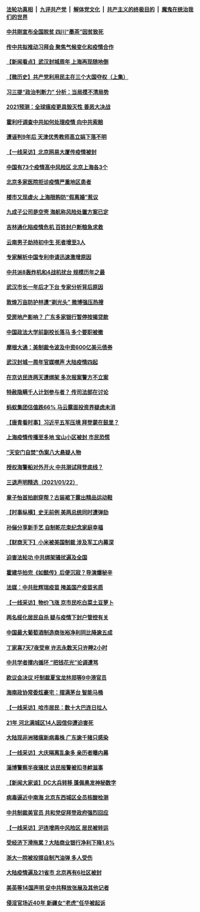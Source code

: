 

####  [法轮功真相](../../../../basic/blob/master/README.md?t=01241001) &nbsp;|&nbsp; [九评共产党](../../../../9ping.md/blob/master/README.md?t=01241001) &nbsp;|&nbsp; [解体党文化](../../../../jtdwh.md/blob/master/README.md?t=01241001)  &nbsp;|&nbsp; [共产主义的终极目的](../../../../gczydzjmd.md/blob/master/README.md?t=01241001) &nbsp;|&nbsp; [魔鬼在统治我们的世界](../../../../mgztzwmdsj.md/blob/master/README.md?t=01241001) 

#### [中共刚宣布全国脱贫 四川“墨茶”因贫致死](../pages/nsc413/n12707987.md?t=01241001) 

#### [传中共拟推动习拜会 聚焦气候变化和疫情合作](../pages/nsc413/n12707992.md?t=01241001) 

#### [【新闻看点】武汉封城周年 上海再现随地倒](../pages/nsc413/n12708082.md?t=01241001) 

#### [【微历史】共产党利用民主在三个大国夺权（上集）](../pages/nsc413/n12707756.md?t=01241001) 

#### [习三提“政治判断力” 分析：当局摸不清局势](../pages/nsc413/n12707869.md?t=01241001) 

#### [2021预测：全球瘟疫更具毁灭性 善恶大决战](../pages/nsc413/n12706868.md?t=01241001) 

#### [霍利吁调查中共如何处理疫情 向中共索赔](../pages/nsc413/n12707880.md?t=01241001) 

#### [遭诬判9年后 天津优秀教师高立娟下落不明](../pages/nsc413/n12707490.md?t=01241001) 

#### [【一线采访】北京网易大厦传疫情被封](../pages/nsc413/n12707724.md?t=01241001) 

#### [中国有73个疫情高中风险区 北京上海各3个](../pages/nsc413/n12707620.md?t=01241001) 

#### [北京多家医院拒诊疫情严重地区患者](../pages/nsc413/n12707806.md?t=01241001) 

#### [楼市又现虚火 上海限购防“假离婚”惹议](../pages/nsc413/n12707346.md?t=01241001) 

#### [九成子公司是空壳 海航称风险处置方案已定](../pages/nsc413/n12707718.md?t=01241001) 

#### [吉林通化陷疫情危机 百姓封户断粮急求救](../pages/nsc413/n12707723.md?t=01241001) 

#### [云南男子劫持初中生 死者增至3人](../pages/nsc413/n12707700.md?t=01241001) 

#### [专家解析中国专利申请迅速激增原因](../pages/nsc413/n12706345.md?t=01241001) 

#### [中共派8轰炸机和4战机扰台 规模历年之最](../pages/nsc413/n12707554.md?t=01241001) 

#### [武汉市长一年后才下台 专家分析背后原因](../pages/nsc413/n12707502.md?t=01241001) 

#### [敦煌万亩防护林遭“剃光头” 微博强压热搜](../pages/nsc413/n12707334.md?t=01241001) 

#### [受房地产影响？ 广东多家银行暂停按揭贷款](../pages/nsc413/n12707107.md?t=01241001) 

#### [中国政法大学前副校长落马 多个要职被撤](../pages/nsc413/n12707110.md?t=01241001) 

#### [摩根大通：美制裁令波及中资600亿美元债券](../pages/nsc413/n12706734.md?t=01241001) 

#### [武汉封城一周年官媒噤声 大陆疫情四起](../pages/nsc413/n12707052.md?t=01241001) 

#### [在京访民连两天遭绑架 多次报案警方不立案](../pages/nsc413/n12707056.md?t=01241001) 

#### [特赦隐瞒千人计划参与者？ 传司法部在讨论](../pages/nsc413/n12706822.md?t=01241001) 

#### [蚂蚁集团估值跌66% 马云露面投资界疑虑未消](../pages/nsc413/n12706444.md?t=01241001) 

#### [【唐青看时事】习近平五军压境 拜登蒙在鼓里？](../pages/nsc413/n12706720.md?t=01241001) 

#### [上海疫情传播至多地 宝山小区被封 市民恐慌](../pages/nsc413/n12706434.md?t=01241001) 

#### [“天安门自焚”伪案八大悬疑人物](../pages/nsc413/n12706455.md?t=01241001) 


#### [授权海警船对外开火 中共测试拜登底线？](../pages/nsc413/n12706518.md?t=01241001) 

#### [三退声明精选（2021/01/22）](../pages/nsc413/n12706606.md?t=01241001) 

#### [章子怡首拍剧穿帮？古装裙下露出精品运动鞋](../pages/nsc413/n12706385.md?t=01241001) 

#### [【时事纵横】史无前例 美两总统同时遭弹劾](../pages/nsc413/n12706399.md?t=01241001) 

#### [孙俪分享新手艺 自制乾花束纪念家庭幸福](../pages/nsc413/n12705972.md?t=01241001) 

#### [【财商天下】小米被美国制裁 涉及军工内幕深](../pages/nsc413/n12706118.md?t=01241001) 

#### [迫害法轮功 中共绑架骚扰遍及全国](../pages/nsc413/n12704018.md?t=01241001) 

#### [霍建华拍完《如懿传》后便沉寂？导演爆秘辛](../pages/nsc413/n12706233.md?t=01241001) 

#### [法媒：中共批辉瑞疫苗 掩盖国产疫苗劣质](../pages/nsc413/n12705978.md?t=01241001) 

#### [【一线采访】物价飞涨 京市民吃白菜土豆萝卜](../pages/nsc413/n12706138.md?t=01241001) 

#### [两名绥化居民自杀 疑与疫情下封户管控有关](../pages/nsc413/n12706156.md?t=01241001) 

#### [中国最大葡萄酒制造商张裕净利同比降逾五成](../pages/nsc413/n12706167.md?t=01241001) 

#### [丁家喜7天7夜受审 许志永数天只许睡2小时](../pages/nsc413/n12706152.md?t=01241001) 

#### [中共学者撑内循环 “把钱花光”论调遭骂](../pages/nsc413/n12706003.md?t=01241001) 

#### [欧议会决议 吁制裁夏宝龙林郑等9中港官员](../pages/nsc413/n12706040.md?t=01241001) 

#### [海南政协常委炫豪宅：摆满茅台 智能马桶](../pages/nsc413/n12705692.md?t=01241001) 

#### [【一线采访】哈市居民：数十大巴连日拉人](../pages/nsc413/n12705832.md?t=01241001) 

#### [21年 河北满城区14人因信仰遭迫害死](../pages/nsc413/n12705037.md?t=01241001) 

#### [大陆现非洲猪瘟新病毒株 广东逾千猪只感染](../pages/nsc413/n12705658.md?t=01241001) 

#### [【一线采访】大庆隔离乱象多 亲历者曝内幕](../pages/nsc413/n12705668.md?t=01241001) 

#### [淄博警察半夜骚扰 访民报警被扣寻衅滋事](../pages/nsc413/n12705565.md?t=01241001) 

#### [【新闻大家谈】DC大兵转移 蓬佩奥发神秘数字](../pages/nsc413/n12705632.md?t=01241001) 

#### [病毒逼近中南海 北京东西城区全员核酸检测](../pages/nsc413/n12704750.md?t=01241001) 

#### [中共制裁美官员 共和党促拜登政府强烈回应](../pages/nsc413/n12705479.md?t=01241001) 

#### [【一线采访】沪连增两中风险区 居民被转运](../pages/nsc413/n12705076.md?t=01241001) 

#### [受经济下滑拖累？大陆商业银行净利下降1.8%](../pages/nsc413/n12704927.md?t=01241001) 

#### [浙大一院被投掷自制汽油弹 多人受伤](../pages/nsc413/n12704972.md?t=01241001) 

#### [大陆疫情遍及21省市 北京再有6社区被封](../pages/nsc413/n12704105.md?t=01241001) 

#### [美英等14国声明 促中共释放张展及其他记者](../pages/nsc413/n12704880.md?t=01241001) 

#### [侵淫官场近40年 新疆女“老虎”任华被起诉](../pages/nsc413/n12705004.md?t=01241001) 

